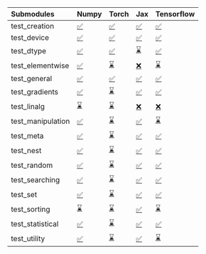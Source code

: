 | Submodules        | Numpy                                                                                                                           | Torch                                                                                                                           | Jax                                                                                                                             | Tensorflow                                                                                                                      |
|:------------------|:--------------------------------------------------------------------------------------------------------------------------------|:--------------------------------------------------------------------------------------------------------------------------------|:--------------------------------------------------------------------------------------------------------------------------------|:--------------------------------------------------------------------------------------------------------------------------------|
| test_creation     | <a href="https://github.com/unifyai/ivy/runs/8013191319?check_suite_focus=true" rel="noopener noreferrer" target="_blank">✅</a> | <a href="https://github.com/unifyai/ivy/runs/8013193072?check_suite_focus=true" rel="noopener noreferrer" target="_blank">✅</a> | <a href="https://github.com/unifyai/ivy/runs/8013195224?check_suite_focus=true" rel="noopener noreferrer" target="_blank">✅</a> | <a href="https://github.com/unifyai/ivy/runs/8013197437?check_suite_focus=true" rel="noopener noreferrer" target="_blank">✅</a> |
| test_device       | <a href="https://github.com/unifyai/ivy/runs/8013191431?check_suite_focus=true" rel="noopener noreferrer" target="_blank">✅</a> | <a href="https://github.com/unifyai/ivy/runs/8013193196?check_suite_focus=true" rel="noopener noreferrer" target="_blank">✅</a> | <a href="https://github.com/unifyai/ivy/runs/8013195371?check_suite_focus=true" rel="noopener noreferrer" target="_blank">✅</a> | <a href="https://github.com/unifyai/ivy/runs/8013197584?check_suite_focus=true" rel="noopener noreferrer" target="_blank">✅</a> |
| test_dtype        | <a href="https://github.com/unifyai/ivy/runs/8013191543?check_suite_focus=true" rel="noopener noreferrer" target="_blank">✅</a> | <a href="https://github.com/unifyai/ivy/runs/8013193312?check_suite_focus=true" rel="noopener noreferrer" target="_blank">✅</a> | <a href="https://github.com/unifyai/ivy/runs/8013195492?check_suite_focus=true" rel="noopener noreferrer" target="_blank">⌛</a> | <a href="https://github.com/unifyai/ivy/runs/8013197774?check_suite_focus=true" rel="noopener noreferrer" target="_blank">✅</a> |
| test_elementwise  | <a href="https://github.com/unifyai/ivy/runs/8013191658?check_suite_focus=true" rel="noopener noreferrer" target="_blank">✅</a> | <a href="https://github.com/unifyai/ivy/runs/8013193428?check_suite_focus=true" rel="noopener noreferrer" target="_blank">⌛</a> | <a href="https://github.com/unifyai/ivy/runs/8013195643?check_suite_focus=true" rel="noopener noreferrer" target="_blank">❌</a> | <a href="https://github.com/unifyai/ivy/runs/8013197952?check_suite_focus=true" rel="noopener noreferrer" target="_blank">⌛</a> |
| test_general      | <a href="https://github.com/unifyai/ivy/runs/8013191739?check_suite_focus=true" rel="noopener noreferrer" target="_blank">✅</a> | <a href="https://github.com/unifyai/ivy/runs/8013193540?check_suite_focus=true" rel="noopener noreferrer" target="_blank">✅</a> | <a href="https://github.com/unifyai/ivy/runs/8013195750?check_suite_focus=true" rel="noopener noreferrer" target="_blank">✅</a> | <a href="https://github.com/unifyai/ivy/runs/8013198199?check_suite_focus=true" rel="noopener noreferrer" target="_blank">✅</a> |
| test_gradients    | <a href="https://github.com/unifyai/ivy/runs/8013191858?check_suite_focus=true" rel="noopener noreferrer" target="_blank">✅</a> | <a href="https://github.com/unifyai/ivy/runs/8013193667?check_suite_focus=true" rel="noopener noreferrer" target="_blank">⌛</a> | <a href="https://github.com/unifyai/ivy/runs/8013195881?check_suite_focus=true" rel="noopener noreferrer" target="_blank">✅</a> | <a href="https://github.com/unifyai/ivy/runs/8013198435?check_suite_focus=true" rel="noopener noreferrer" target="_blank">✅</a> |
| test_linalg       | <a href="https://github.com/unifyai/ivy/runs/8013191947?check_suite_focus=true" rel="noopener noreferrer" target="_blank">⌛</a> | <a href="https://github.com/unifyai/ivy/runs/8013193815?check_suite_focus=true" rel="noopener noreferrer" target="_blank">⌛</a> | <a href="https://github.com/unifyai/ivy/runs/8013196017?check_suite_focus=true" rel="noopener noreferrer" target="_blank">❌</a> | <a href="https://github.com/unifyai/ivy/runs/8013198574?check_suite_focus=true" rel="noopener noreferrer" target="_blank">❌</a> |
| test_manipulation | <a href="https://github.com/unifyai/ivy/runs/8013192045?check_suite_focus=true" rel="noopener noreferrer" target="_blank">✅</a> | <a href="https://github.com/unifyai/ivy/runs/8013194020?check_suite_focus=true" rel="noopener noreferrer" target="_blank">⌛</a> | <a href="https://github.com/unifyai/ivy/runs/8013196158?check_suite_focus=true" rel="noopener noreferrer" target="_blank">✅</a> | <a href="https://github.com/unifyai/ivy/runs/8013198862?check_suite_focus=true" rel="noopener noreferrer" target="_blank">⌛</a> |
| test_meta         | <a href="https://github.com/unifyai/ivy/runs/8013192162?check_suite_focus=true" rel="noopener noreferrer" target="_blank">✅</a> | <a href="https://github.com/unifyai/ivy/runs/8013194144?check_suite_focus=true" rel="noopener noreferrer" target="_blank">⌛</a> | <a href="https://github.com/unifyai/ivy/runs/8013196300?check_suite_focus=true" rel="noopener noreferrer" target="_blank">✅</a> | <a href="https://github.com/unifyai/ivy/runs/8013199021?check_suite_focus=true" rel="noopener noreferrer" target="_blank">✅</a> |
| test_nest         | <a href="https://github.com/unifyai/ivy/runs/8013192265?check_suite_focus=true" rel="noopener noreferrer" target="_blank">✅</a> | <a href="https://github.com/unifyai/ivy/runs/8013194281?check_suite_focus=true" rel="noopener noreferrer" target="_blank">⌛</a> | <a href="https://github.com/unifyai/ivy/runs/8013196422?check_suite_focus=true" rel="noopener noreferrer" target="_blank">✅</a> | <a href="https://github.com/unifyai/ivy/runs/8013199157?check_suite_focus=true" rel="noopener noreferrer" target="_blank">✅</a> |
| test_random       | <a href="https://github.com/unifyai/ivy/runs/8013192378?check_suite_focus=true" rel="noopener noreferrer" target="_blank">✅</a> | <a href="https://github.com/unifyai/ivy/runs/8013194415?check_suite_focus=true" rel="noopener noreferrer" target="_blank">⌛</a> | <a href="https://github.com/unifyai/ivy/runs/8013196586?check_suite_focus=true" rel="noopener noreferrer" target="_blank">✅</a> | <a href="https://github.com/unifyai/ivy/runs/8013199273?check_suite_focus=true" rel="noopener noreferrer" target="_blank">✅</a> |
| test_searching    | <a href="https://github.com/unifyai/ivy/runs/8013192489?check_suite_focus=true" rel="noopener noreferrer" target="_blank">✅</a> | <a href="https://github.com/unifyai/ivy/runs/8013194544?check_suite_focus=true" rel="noopener noreferrer" target="_blank">⌛</a> | <a href="https://github.com/unifyai/ivy/runs/8013196719?check_suite_focus=true" rel="noopener noreferrer" target="_blank">✅</a> | <a href="https://github.com/unifyai/ivy/runs/8013199402?check_suite_focus=true" rel="noopener noreferrer" target="_blank">✅</a> |
| test_set          | <a href="https://github.com/unifyai/ivy/runs/8013192612?check_suite_focus=true" rel="noopener noreferrer" target="_blank">✅</a> | <a href="https://github.com/unifyai/ivy/runs/8013194676?check_suite_focus=true" rel="noopener noreferrer" target="_blank">⌛</a> | <a href="https://github.com/unifyai/ivy/runs/8013196858?check_suite_focus=true" rel="noopener noreferrer" target="_blank">✅</a> | <a href="https://github.com/unifyai/ivy/runs/8013199526?check_suite_focus=true" rel="noopener noreferrer" target="_blank">✅</a> |
| test_sorting      | <a href="https://github.com/unifyai/ivy/runs/8013192702?check_suite_focus=true" rel="noopener noreferrer" target="_blank">⌛</a> | <a href="https://github.com/unifyai/ivy/runs/8013194788?check_suite_focus=true" rel="noopener noreferrer" target="_blank">⌛</a> | <a href="https://github.com/unifyai/ivy/runs/8013196980?check_suite_focus=true" rel="noopener noreferrer" target="_blank">✅</a> | <a href="https://github.com/unifyai/ivy/runs/8013199657?check_suite_focus=true" rel="noopener noreferrer" target="_blank">⌛</a> |
| test_statistical  | <a href="https://github.com/unifyai/ivy/runs/8013192828?check_suite_focus=true" rel="noopener noreferrer" target="_blank">✅</a> | <a href="https://github.com/unifyai/ivy/runs/8013194935?check_suite_focus=true" rel="noopener noreferrer" target="_blank">⌛</a> | <a href="https://github.com/unifyai/ivy/runs/8013197105?check_suite_focus=true" rel="noopener noreferrer" target="_blank">✅</a> | <a href="https://github.com/unifyai/ivy/runs/8013199777?check_suite_focus=true" rel="noopener noreferrer" target="_blank">✅</a> |
| test_utility      | <a href="https://github.com/unifyai/ivy/runs/8013192953?check_suite_focus=true" rel="noopener noreferrer" target="_blank">✅</a> | <a href="https://github.com/unifyai/ivy/runs/8013195093?check_suite_focus=true" rel="noopener noreferrer" target="_blank">⌛</a> | <a href="https://github.com/unifyai/ivy/runs/8013197290?check_suite_focus=true" rel="noopener noreferrer" target="_blank">✅</a> | <a href="https://github.com/unifyai/ivy/runs/8013199899?check_suite_focus=true" rel="noopener noreferrer" target="_blank">⌛</a> |
